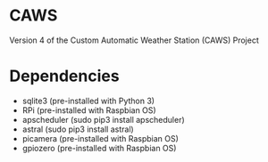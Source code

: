 # CAWS
Version 4 of the Custom Automatic Weather Station (CAWS) Project

# Dependencies
- sqlite3 (pre-installed with Python 3)
- RPi (pre-installed with Raspbian OS)
- apscheduler (sudo pip3 install apscheduler)
- astral (sudo pip3 install astral)
- picamera (pre-installed with Raspbian OS)
- gpiozero (pre-installed with Raspbian OS)
